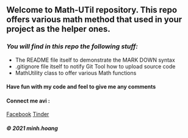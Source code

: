 ## Welcome to Math-UTil repository. This repo offers various math method that used in your project as the helper ones.
### _You will find in this repo the following stuff:_
* The README file itself to demonstrate the MARK DOWN syntax
* .gitignore file itself to notify Git Tool how to upload source code
* MathUtility class to offer various Math functions

#### Have fun with my code and feel to give me any comments

#### Connect me avi : 
[Facebook](http://facebook.com)
[Tinder](http://tinder.com)

##### © 2021 minh.hoang